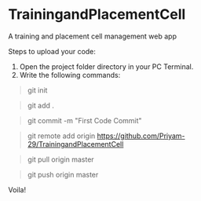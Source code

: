 # TrainingandPlacementCell
A training and placement cell management web app


Steps to upload your code:
1. Open the project folder directory in your PC Terminal.
2. Write the following commands:

> git init

> git add .

> git commit -m "First Code Commit"

> git remote add origin https://github.com/Priyam-29/TrainingandPlacementCell

> git pull origin master

> git push origin master

Voila!
